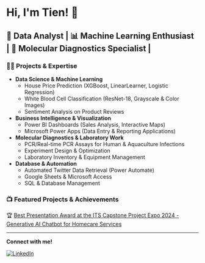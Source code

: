 # Hi, I'm Tien! 👋

## 🚀 Data Analyst | 📊 Machine Learning Enthusiast | 🧬 Molecular Diagnostics Specialist | 

### 👨‍💻 Projects & Expertise

- **Data Science & Machine Learning**
  - House Price Prediction (XGBoost, LinearLearner, Logistic Regression)
  - White Blood Cell Classification (ResNet-18, Grayscale & Color Images)
  - Sentiment Analysis on Product Reviews
- **Business Intelligence & Visualization**
  - Power BI Dashboards (Sales Analysis, Interactive Maps)
  - Microsoft Power Apps (Data Entry & Reporting Applications)
- **Molecular Diagnostics & Laboratory Work**
  - PCR/Real-time PCR Assays for Human & Aquaculture Infections
  - Experiment Design & Optimization
  - Laboratory Inventory & Equipment Management
- **Database & Automation**
  - Automated Twitter Data Retrieval (Power Automate)
  - Google Sheets & Microsoft Access
  - SQL & Database Management

### 📺 Featured Projects & Achievements

🏆 [Best Presentation Award at the ITS Capstone Project Expo 2024 - Generative AI Chatbot for Homecare Services](#)  

---
**Connect with me!**

[![LinkedIn](https://img.shields.io/badge/LinkedIn-0A66C2?style=for-the-badge&logo=linkedin&logoColor=white)](www.linkedin.com/in/nhttien)

